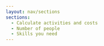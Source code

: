 ```yaml
---
layout: nav/sections
sections:
  - Calculate activities and costs
  - Number of people
  - Skills you need
---
```

